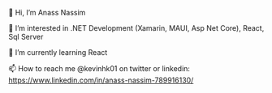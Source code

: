 👋 Hi, I’m Anass Nassim

👀 I’m interested in .NET Development (Xamarin, MAUI, Asp Net Core), React, Sql Server

🌱 I’m currently learning React

📫 How to reach me @kevinhk01 on twitter or linkedin: https://www.linkedin.com/in/anass-nassim-789916130/
